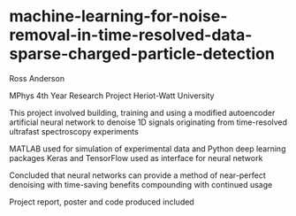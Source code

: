 # machine-learning-for-noise-removal-in-time-resolved-data-sparse-charged-particle-detection
Ross Anderson

MPhys 4th Year Research Project
Heriot-Watt University

This project involved building, training and using a modified autoencoder artificial neural network to denoise 1D signals originating from time-resolved ultrafast spectroscopy experiments

MATLAB used for simulation of experimental data and Python deep learning packages Keras and TensorFlow used as interface for neural network

Concluded that neural networks can provide a method of near-perfect denoising with time-saving benefits compounding with continued usage


Project report, poster and code produced included
